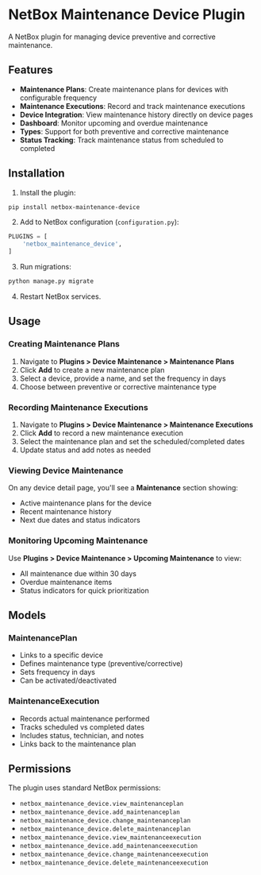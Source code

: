 # NetBox Maintenance Device Plugin

A NetBox plugin for managing device preventive and corrective maintenance.

## Features

- **Maintenance Plans**: Create maintenance plans for devices with configurable frequency
- **Maintenance Executions**: Record and track maintenance executions
- **Device Integration**: View maintenance history directly on device pages
- **Dashboard**: Monitor upcoming and overdue maintenance
- **Types**: Support for both preventive and corrective maintenance
- **Status Tracking**: Track maintenance status from scheduled to completed

## Installation

1. Install the plugin:
```bash
pip install netbox-maintenance-device
```

2. Add to NetBox configuration (`configuration.py`):
```python
PLUGINS = [
    'netbox_maintenance_device',
]
```

3. Run migrations:
```bash
python manage.py migrate
```

4. Restart NetBox services.

## Usage

### Creating Maintenance Plans

1. Navigate to **Plugins > Device Maintenance > Maintenance Plans**
2. Click **Add** to create a new maintenance plan
3. Select a device, provide a name, and set the frequency in days
4. Choose between preventive or corrective maintenance type

### Recording Maintenance Executions

1. Navigate to **Plugins > Device Maintenance > Maintenance Executions**
2. Click **Add** to record a new maintenance execution
3. Select the maintenance plan and set the scheduled/completed dates
4. Update status and add notes as needed

### Viewing Device Maintenance

On any device detail page, you'll see a **Maintenance** section showing:
- Active maintenance plans for the device
- Recent maintenance history
- Next due dates and status indicators

### Monitoring Upcoming Maintenance

Use **Plugins > Device Maintenance > Upcoming Maintenance** to view:
- All maintenance due within 30 days
- Overdue maintenance items
- Status indicators for quick prioritization

## Models

### MaintenancePlan
- Links to a specific device
- Defines maintenance type (preventive/corrective)
- Sets frequency in days
- Can be activated/deactivated

### MaintenanceExecution  
- Records actual maintenance performed
- Tracks scheduled vs completed dates
- Includes status, technician, and notes
- Links back to the maintenance plan

## Permissions

The plugin uses standard NetBox permissions:
- `netbox_maintenance_device.view_maintenanceplan`
- `netbox_maintenance_device.add_maintenanceplan`
- `netbox_maintenance_device.change_maintenanceplan`
- `netbox_maintenance_device.delete_maintenanceplan`
- `netbox_maintenance_device.view_maintenanceexecution`
- `netbox_maintenance_device.add_maintenanceexecution`
- `netbox_maintenance_device.change_maintenanceexecution`
- `netbox_maintenance_device.delete_maintenanceexecution`